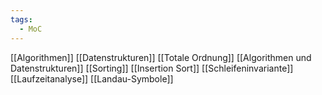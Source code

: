 ```yaml
---
tags:
  - MoC
---
```

[[Algorithmen]]
[[Datenstrukturen]]
[[Totale Ordnung]]
[[Algorithmen und Datenstrukturen]]
[[Sorting]]
	[[Insertion Sort]]
[[Schleifeninvariante]]
[[Laufzeitanalyse]]
	[[Landau-Symbole]]
